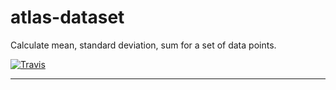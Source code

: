 # atlas-dataset

Calculate mean, standard deviation, sum for a set of data points.

[![Travis](https://img.shields.io/travis/atlassubbed/atlas-dataset.svg)](https://travis-ci.org/atlassubbed/atlas-dataset)

---
